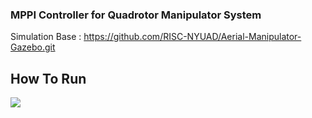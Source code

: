 ### MPPI Controller for Quadrotor Manipulator System ###
Simulation Base : https://github.com/RISC-NYUAD/Aerial-Manipulator-Gazebo.git

## How To Run ##
<img src="https://capsule-render.vercel.app/api?type=모양&color=색상코드&height=높이&section=header&text=텍스트&fontSize=텍스트크기" />

